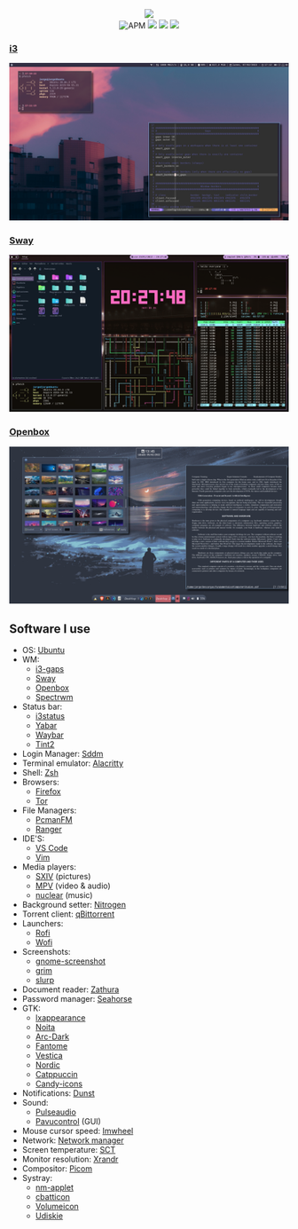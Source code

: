  <div align="center">
   <img src="https://img.shields.io/badge/Dotfiles-%F0%9F%A4%AA-9cf?style=plastic" width=200>
  </div>
  
<div align="center">
  <img alt="APM" src="https://img.shields.io/apm/l/vim-mode?color=gree&label=License&style=plastic"> 
  <img src="https://img.shields.io/badge/Open Source-%E2%9D%A4%EF%B8%8F-blue?style=plastic"> 
  <img src="https://img.shields.io/badge/Linux-%F0%9F%90%A7-9cf?style=plastic"> 
  <a href="https://www.reddit.com/user/Jorgeloopzz">
    <img src="https://img.shields.io/badge/Reddit-%E3%83%84-orange?style=plastic">
  </a>
</div>

### [i3](https://github.com/Jorgedeveloopzz/dotfiles/tree/master/.config/i3)
![2](https://raw.githubusercontent.com/Jorgedeveloopzz/dotfiles/master/Screenshots/i3-ex.png)


### [Sway](https://github.com/Jorgedeveloopzz/dotfiles/tree/master/.config/sway)
![sway](https://raw.githubusercontent.com/Jorgedeveloopzz/dotfiles/master/Screenshots/sway-ex.png)

### [Openbox](https://github.com/Jorgedeveloopzz/dotfiles/tree/master/.config/openbox)
![openbox](https://raw.githubusercontent.com/Jorgedeveloopzz/dotfiles/master/Screenshots/openbox-ex.png)

## Software I use
* OS: [Ubuntu](https://ubuntu.com/)
* WM:
	* [i3-gaps](https://i3wm.org/)
	* [Sway](https://swaywm.org/)
	* [Openbox](https://wiki.archlinux.org/title/Openbox)
	* [Spectrwm](https://wiki.archlinux.org/title/Spectrwm)
* Status bar:
	* [i3status](https://i3wm.org/docs/i3status.html)
	* [Yabar](https://github.com/geommer/yabar)
	* [Waybar](https://github.com/Alexays/Waybar)
	* [Tint2](https://wiki.archlinux.org/title/Tint2)
* Login Manager: [Sddm](https://wiki.archlinux.org/title/SDDM)
* Terminal emulator: [Alacritty](https://wiki.archlinux.org/title/Alacritty)
* Shell: [Zsh](https://wiki.archlinux.org/title/Zsh)
* Browsers: 
	* [Firefox](https://www.mozilla.org/es-ES/firefox/new/)
	* [Tor](https://www.torproject.org/)
* File Managers:
	* [PcmanFM](https://wiki.archlinux.org/title/PCManFM)
	* [Ranger](https://wiki.archlinux.org/title/Ranger)
* IDE'S:
	* [VS Code](https://wiki.archlinux.org/title/Visual_Studio_Code)
	* [Vim](https://wiki.archlinux.org/title/Vim)
* Media players:
	* [SXIV](https://wiki.archlinux.org/title/Sxiv) (pictures)
	* [MPV](https://wiki.archlinux.org/title/Mpv) (video & audio)
	* [nuclear](https://nuclear.js.org/) (music)
* Background setter: [Nitrogen](https://wiki.archlinux.org/title/Nitrogen)
* Torrent client: [qBittorrent](https://www.qbittorrent.org/)
* Launchers: 
	* [Rofi](https://wiki.archlinux.org/title/Rofi)
	* [Wofi](https://github.com/tsujp/wofi)
* Screenshots:
	* [gnome-screenshot](https://github.com/GNOME/gnome-screenshot)
	* [grim](https://github.com/emersion/grim)
	* [slurp](https://github.com/emersion/slurp)
* Document reader: [Zathura](https://wiki.archlinux.org/title/zathura)
* Password manager: [Seahorse](https://wiki.gnome.org/Apps/Seahorse)
* GTK:
	* [lxappearance](https://github.com/lxde/lxappearance)
	* [Noita](https://github.com/doktorbro/jekyll-noita)
	* [Arc-Dark](https://github.com/horst3180/arc-theme)
	* [Fantome](https://github.com/addy-dclxvi/gtk-theme-collections/tree/master/Fantome)
	* [Vestica](https://github.com/addy-dclxvi/gtk-theme-collections/tree/master/Vestica)
	* [Nordic](https://github.com/EliverLara/Nordic)
	* [Catppuccin](https://github.com/catppuccin/catppuccin)
	* [Candy-icons](https://github.com/EliverLara/candy-icons)
* Notifications: [Dunst](https://wiki.archlinux.org/title/Dunst)
* Sound: 
	* [Pulseaudio](https://wiki.archlinux.org/title/PulseAudio)
	* [Pavucontrol](https://github.com/pulseaudio/pavucontrol) (GUI)
* Mouse cursor speed: [Imwheel](https://wiki.archlinux.org/title/IMWheel)
* Network: [Network manager](https://wiki.archlinux.org/title/NetworkManager)
* Screen temperature: [SCT](https://github.com/faf0/sct)
* Monitor resolution: [Xrandr](https://wiki.archlinux.org/title/Xrandr)
* Compositor: [Picom](https://wiki.archlinux.org/title/Picom)
* Systray:
	* [nm-applet](https://wiki.archlinux.org/title/NetworkManager#nm-applet)
	* [cbatticon](https://github.com/valr/cbatticon)
	* [Volumeicon](https://github.com/Maato/volumeicon)
	* [Udiskie](https://wiki.archlinux.org/title/Udisks)

